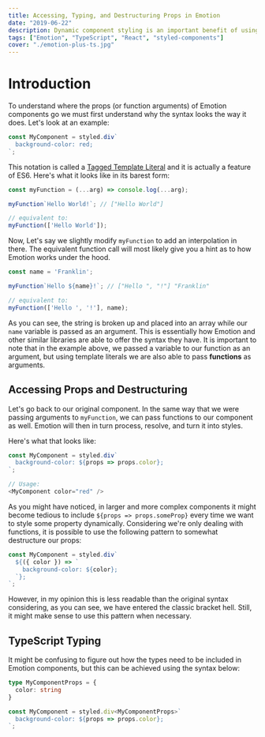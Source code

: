 ```yaml
---
title: Accessing, Typing, and Destructuring Props in Emotion
date: "2019-06-22"
description: Dynamic component styling is an important benefit of using CSS-in-JS libraries. I go over patterns for using component props, destructuring them (or maybe not!), and giving them types using TypeScript. 
tags: ["Emotion", "TypeScript", "React", "styled-components"]
cover: "./emotion-plus-ts.jpg"
---
```


# Introduction

To understand where the props (or function arguments) of Emotion components 
go we must first understand why the syntax looks the way it does. Let's look
at an example:

```js
const MyComponent = styled.div`
  background-color: red;
`;
```

This notation is called a 
[Tagged Template Literal](https://developer.mozilla.org/en-US/docs/Web/JavaScript/Reference/Template_literals#Tagged_templates)
and it is actually a feature of ES6. Here's what it looks like in its barest 
form:

```js
const myFunction = (...arg) => console.log(...arg);

myFunction`Hello World!`; // ["Hello World"]

// equivalent to:
myFunction(['Hello World']);
```

Now, Let's say we slightly modify `myFunction` to add an interpolation in there.
The equivalent function call will most likely give you a hint as to how Emotion
works under the hood.

```js
const name = 'Franklin';

myFunction`Hello ${name}!`; // ["Hello ", "!"] "Franklin"

// equivalent to:
myFunction(['Hello ', '!'], name);
```

As you can see, the string is broken up and placed into an array while our `name`
variable is passed as an argument. This is essentially how Emotion and other similar 
libraries are able to offer the syntax they have. It is important to note that in the
example above, we passed a variable to our function as an argument, but using template
literals we are also able to pass **functions** as arguments.

## Accessing Props and Destructuring

Let's go back to our original component. In the same way that we were passing
arguments to `myFunction`, we can pass functions to our component as well. 
Emotion will then in turn process, resolve, and turn it into styles.

Here's what that looks like:

```js
const MyComponent = styled.div`
  background-color: ${props => props.color};
`;

// Usage:
<MyComponent color="red" />

```

As you might have noticed, in larger and more complex components it might become
tedious to include `${props => props.someProp}` every time we want to style some
property dynamically. Considering we're only dealing with functions, it is possible
to use the following pattern to somewhat destructure our props:

```js
const MyComponent = styled.div`
  ${({ color }) => `
    background-color: ${color};
  `};
`;
```

However, in my opinion this is less readable than the original syntax considering,
as you can see, we have entered the classic bracket hell. Still, it might make sense
to use this pattern when necessary.

## TypeScript Typing

It might be confusing to figure out how the types need to be included in Emotion
components, but this can be achieved using the syntax below:

```ts
type MyComponentProps = {
  color: string
}

const MyComponent = styled.div<MyComponentProps>`
  background-color: ${props => props.color};
`;

```
